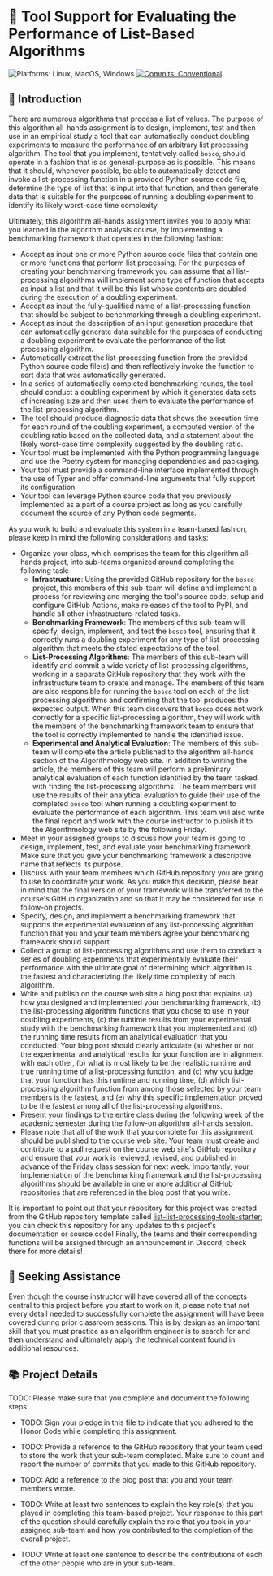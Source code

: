 # 🔬 Tool Support for Evaluating the Performance of List-Based Algorithms

![Platforms: Linux, MacOS, Windows](https://img.shields.io/badge/Platform-Linux%20%7C%20MacOS%20%7C%20Windows-blue.svg)
[![Commits: Conventional](https://img.shields.io/badge/Commits-Conventional-blue.svg)](https://www.conventionalcommits.org/en/v1.0.0/)

## 🏁 Introduction

There are numerous algorithms that process a list of values. The purpose of this
algorithm all-hands assignment is to design, implement, test and then use in an
empirical study a tool that can automatically conduct doubling experiments to
measure the performance of an arbitrary list processing algorithm. The tool that
you implement, tentatively called `bosco`, should operate in a fashion that is
as general-purpose as is possible. This means that it should, whenever possible,
be able to automatically detect and invoke a list-processing function in a
provided Python source code file, determine the type of list that is input into
that function, and then generate data that is suitable for the purposes of
running a doubling experiment to identify its likely worst-case time complexity.

Ultimately, this algorithm all-hands assignment invites you to apply what you
learned in the algorithm analysis course, by implementing a benchmarking
framework that operates in the following fashion:

- Accept as input one or more Python source code files that contain one or more
functions that perform list processing. For the purposes of creating your
benchmarking framework you can assume that all list-processing algorithms will
implement some type of function that accepts as input a list and that it will be
this list whose contents are doubled during the execution of a doubling
experiment.
- Accept as input the fully-qualified name of a list-processing function that
should be subject to benchmarking through a doubling experiment.
- Accept as input the description of an input generation procedure that can
automatically generate data suitable for the purposes of conducting a doubling
experiment to evaluate the performance of the list-processing algorithm.
- Automatically extract the list-processing function from the provided Python
source code file(s) and then reflectively invoke the function to sort data that
was automatically generated.
- In a series of automatically completed benchmarking rounds, the tool should
conduct a doubling experiment by which it generates data sets of increasing size
and then uses them to evaluate the performance of the list-processing algorithm.
- The tool should produce diagnostic data that shows the execution time for each
round of the doubling experiment, a computed version of the doubling ratio based
on the collected data, and a statement about the likely worst-case time
complexity suggested by the doubling ratio.
- Your tool must be implemented with the Python programming language and use the
Poetry system for managing dependencies and packaging.
- Your tool must provide a command-line interface implemented through the use of
Typer and offer command-line arguments that fully support its configuration.
- Your tool can leverage Python source code that you previously implemented as a
part of a course project as long as you carefully document the source of any
Python code segments.

As you work to build and evaluate this system in a team-based fashion, please
keep in mind the following considerations and tasks:

- Organize your class, which comprises the team for this algorithm all-hands
project, into sub-teams organized around completing the following task:
    - **Infrastructure**: Using the provided GitHub repository for the `bosco`
    project, this members of this sub-team will define and implement a process
    for reviewing and merging the tool's source code, setup and configure GitHub
    Actions, make releases of the tool to PyPI, and handle all other
    infrastructure-related tasks.
    - **Benchmarking Framework**: The members of this sub-team will specify,
    design, implement, and test the `bosco` tool, ensuring that it correctly
    runs a doubling experiment for any type of list-processing algorithm that
    meets the stated expectations of the tool.
    - **List-Processing Algorithms**: The members of this sub-team will identify
    and commit a wide variety of list-processing algorithms, working in a
    separate GitHub repository that they work with the infrastructure team to
    create and manage. The members of this team are also responsible for running
    the `bosco` tool on each of the list-processing algorithms and confirming
    that the tool produces the expected output. When this team discovers that
    `bosco` does not work correctly for a specific list-processing algorithm,
    they will work with the members of the benchmarking framework team to ensure
    that the tool is correctly implemented to handle the identified issue.
    - **Experimental and Analytical Evaluation**: The members of this sub-team
    will complete the article published to the algorithm all-hands section of
    the Algorithmology web site. In addition to writing the article, the members
    of this team will perform a preliminary analytical evaluation of each
    function identified by the team tasked with finding the list-processing
    algorithms. The team members will use the results of their analytical
    evaluation to guide their use of the completed `bosco` tool when running a
    doubling experiment to evaluate the performance of each algorithm. This team
    will also write the final report and work with the course instructor to
    publish it to the Algorithmology web site by the following Friday.
- Meet in your assigned groups to discuss how your team is going to design,
implement, test, and evaluate your benchmarking framework. Make sure that you
give your benchmarking framework a descriptive name that reflects its purpose.
- Discuss with your team members which GitHub repository you are going to use to
coordinate your work. As you make this decision, please bear in mind that the
final version of your framework will be transferred to the course's GitHub
organization and so that it may be considered for use in follow-on projects.
- Specify, design, and implement a benchmarking framework that supports the
experimental evaluation of any list-processing algorithm function that you and
your team members agree your benchmarking framework should support.
- Collect a group of list-processing algorithms and use them to conduct a series
of doubling experiments that experimentally evaluate their performance with the
ultimate goal of determining which algorithm is the fastest and characterizing
the likely time complexity of each algorithm.
- Write and publish on the course web site a blog post that explains (a) how you
designed and implemented your benchmarking framework, (b) the list-processing
algorithm functions that you chose to use in your doubling experiments, (c) the
runtime results from your experimental study with the benchmarking framework
that you implemented and (d) the running time results from an analytical
evaluation that you conducted. Your blog post should clearly articulate (a)
whether or not the experimental and analytical results for your function are in
alignment with each other, (b) what is most likely to be the realistic runtime
and true running time of a list-processing function, and (c) why you judge that
your function has this runtime and running time, (d) which list-processing
algorithm function from among those selected by your team members is the
fastest, and (e) why this specific implementation proved to be the fastest among
all of the list-processing algorithms.
- Present your findings to the entire class during the following week of the
academic semester during the follow-on algorithm all-hands session.
- Please note that all of the work that you complete for this assignment should
be published to the course web site. Your team must create and contribute to a
pull request on the course web site's GitHub repository and ensure that your
work is reviewed, revised, and published in advance of the Friday class session
for next week. Importantly, your implementation of the benchmarking framework
and the list-processing algorithms should be available in one or more additional
GitHub repositories that are referenced in the blog post that you write.

It is important to point out that your repository for this project was created
from the GitHub repository template called
[list-list-processing-tools-starter](https://github.com/Algorithmology/list-processing-tools-starter);
you can check this repository for any updates to this project's documentation or
source code! Finally, the teams and their corresponding functions will be
assigned through an announcement in Discord; check there for more details!

## 🤝 Seeking Assistance

Even though the course instructor will have covered all of the concepts central
to this project before you start to work on it, please note that not every
detail needed to successfully complete the assignment will have been covered
during prior classroom sessions. This is by design as an important skill that
you must practice as an algorithm engineer is to search for and then understand
and ultimately apply the technical content found in additional resources.

## 📚 Project Details

TODO: Please make sure that you complete and document the following steps:

- TODO: Sign your pledge in this file to indicate that you adhered to the Honor
Code while completing this assignment.

- TODO: Provide a reference to the GitHub repository that your team used to
store the work that your sub-team completed. Make sure to count and report the
number of commits that you made to this GitHub repository.

- TODO: Add a reference to the blog post that you and your team members wrote.

- TODO: Write at least two sentences to explain the key role(s) that you played
in completing this team-based project. Your response to this part of the
question should carefully explain the role that you took in your assigned
sub-team and how you contributed to the completion of the overall project.

- TODO: Write at least one sentence to describe the contributions of each of the
other people who are in your sub-team.
